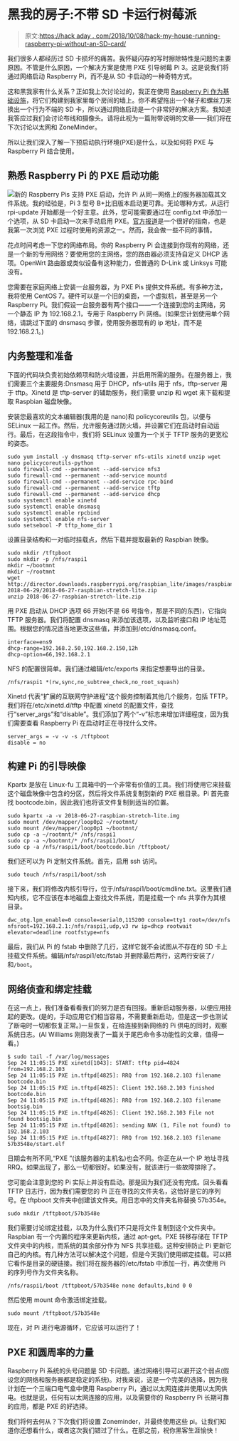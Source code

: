 # 黑我的房子:不带 SD 卡运行树莓派

> 原文:[https://hack aday . com/2018/10/08/hack-my-house-running-raspberry-pi-without-an-SD-card/](https://hackaday.com/2018/10/08/hack-my-house-running-raspberry-pi-without-an-sd-card/)

我们很多人都经历过 SD 卡损坏的痛苦。我怀疑闪存的写时擦除特性是问题的主要原因。不管是什么原因，一个解决方案是使用 PXE 引导树莓 Pi 3。这是说我们将通过网络启动 Raspberry Pi，而不是从 SD 卡启动的一种奇特方式。

这和黑我家有什么关系？正如我上次讨论过的，我正在使用 [Raspberry Pi 作为基础设施](https://hackaday.com/2018/09/26/hack-my-house-raspberry-pi-as-infrastructure/)，将它们构建到我家里每个房间的墙上。你不希望拖出一个梯子和螺丝刀来换出一个行为不端的 SD 卡，所以通过网络启动是一个非常好的解决方案。我知道我答应过我们会讨论布线和摄像头。请将此视为一篇附带说明的文章——我们将在下次讨论以太网和 ZoneMinder。

所以让我们深入了解一下预启动执行环境(PXE)是什么，以及如何将 PXE 与 Raspberry Pi 结合使用。

## 熟悉 Raspberry Pi 的 PXE 启动功能

![](../Images/56dd78ef80c3f30ca1f6551c996a640e.png)新的 Raspberry Pis 支持 PXE 启动，允许 Pi 从同一网络上的服务器加载其文件系统。我的经验是，Pi 3 型号 B+比旧版本启动更可靠。无论哪种方式，从运行 rpi-update 开始都是一个好主意。此外，您可能需要通过在 config.txt 中添加一个选项，从 SD 卡启动一次来手动启用 PXE。[官方报道](https://www.raspberrypi.org/documentation/hardware/raspberrypi/bootmodes/net_tutorial.md)是一个很好的指南，也是我第一次浏览 PXE 过程时使用的资源之一。然而，我会做一些不同的事情。

花点时间考虑一下您的网络布局。你的 Raspberry Pi 会连接到你现有的网络，还是一个新的专用网络？要使用您的主网络，您的路由器必须支持自定义 DHCP 选项。OpenWrt 路由器或类似设备有这种能力，但普通的 D-Link 或 Linksys 可能没有。

您需要在家庭网络上安装一台服务器，为 PXE Pis 提供文件系统。有多种方法，我将使用 CentOS 7。硬件可以是一个旧的桌面，一个虚拟机，甚至是另一个 Raspberry Pi。我们假设一台服务器有两个接口——一个连接到您的主网络，另一个静态 IP 为 192.168.2.1，专用于 Raspberry Pi 网络。(如果您计划使用单个网络，请跳过下面的 dnsmasq 步骤，使用服务器现有的 ip 地址，而不是 192.168.2.1。)

## 内务整理和准备

下面的代码块负责初始依赖项和防火墙设置，并启用所需的服务。在服务器上，我们需要三个主要服务:Dnsmasq 用于 DHCP，nfs-utils 用于 nfs，tftp-server 用于 tftp。Xinetd 是 tftp-server 的辅助服务，我们需要 unzip 和 wget 来下载和提取 Raspbian 磁盘映像。

安装您最喜欢的文本编辑器(我用的是 nano)和 policycoreutils 包，以便与 SELinux 一起工作。然后，允许服务通过防火墙，并设置它们在启动时自动运行。最后，在这段指令中，我们将 SELinux 设置为一个关于 TFTP 服务的更宽松的姿态。

```
sudo yum install -y dnsmasq tftp-server nfs-utils xinetd unzip wget nano policycoreutils-python
sudo firewall-cmd --permanent --add-service nfs3
sudo firewall-cmd --permanent --add-service mountd
sudo firewall-cmd --permanent --add-service rpc-bind
sudo firewall-cmd --permanent --add-service tftp
sudo firewall-cmd --permanent --add-service dhcp
sudo systemctl enable xinetd
sudo systemctl enable dnsmasq
sudo systemctl enable rpcbind
sudo systemctl enable nfs-server
sudo setsebool -P tftp_home_dir 1
```

设置目录结构和一对临时挂载点，然后下载并提取最新的 Raspbian 映像。

```
sudo mkdir /tftpboot
sudo mkdir -p /nfs/raspi1
mkdir ~/bootmnt
mkdir ~/rootmnt
wget http://director.downloads.raspberrypi.org/raspbian_lite/images/raspbian_lite-2018-06-29/2018-06-27-raspbian-stretch-lite.zip
unzip 2018-06-27-raspbian-stretch-lite.zip
```

用 PXE 启动从 DHCP 选项 66 开始(不是 66 号指令，那是不同的东西)，它指向 TFTP 服务器。我们将配置 dnsmasq 来添加该选项，以及监听接口和 IP 地址范围。根据您的情况适当地更改这些值，并添加到/etc/dnsmasq.conf。

```
interface=ens9
dhcp-range=192.168.2.50,192.168.2.150,12h
dhcp-option=66,192.168.2.1
```

NFS 的配置很简单。我们通过编辑/etc/exports 来指定想要导出的目录。

```
/nfs/raspi1 *(rw,sync,no_subtree_check,no_root_squash)
```

Xinetd 代表“扩展的互联网守护进程”这个服务控制着其他几个服务，包括 TFTP。我们将在/etc/xinetd.d/tftp 中配置 xinetd 的配置文件，查找行“server_args”和“disable”。我们添加了两个“-v”标志来增加详细程度，因为我们需要查看 Raspberry Pi 在启动时正在寻找什么文件。

```
server_args = -v -v -s /tftpboot
disable = no
```

## 构建 Pi 的引导映像

Kpartx 是放在 Linux-fu 工具箱中的一个非常有价值的工具。我们将使用它来挂载这个磁盘映像中包含的分区，然后将文件系统复制到新的 PXE 根目录。Pi 首先查找 bootcode.bin，因此我们也将该文件复制到适当的位置。

```
sudo kpartx -a -v 2018-06-27-raspbian-stretch-lite.img
sudo mount /dev/mapper/loop0p2 ~/rootmnt/
sudo mount /dev/mapper/loop0p1 ~/bootmnt/
sudo cp -a ~/rootmnt/* /nfs/raspi1
sudo cp -a ~/bootmnt/* /nfs/raspi1/boot/
sudo cp -a /nfs/raspi1/boot/bootcode.bin /tftpboot/
```

我们还可以为 Pi 定制文件系统。首先，启用 ssh 访问。

```
sudo touch /nfs/raspi1/boot/ssh
```

接下来，我们将修改内核引导行，位于/nfs/raspi1/boot/cmdline.txt。这里我们通知内核，它不应该在本地磁盘上查找文件系统，而是挂载一个 nfs 共享作为其根目录。

```
dwc_otg.lpm_enable=0 console=serial0,115200 console=tty1 root=/dev/nfs nfsroot=192.168.2.1:/nfs/raspi1,udp,v3 rw ip=dhcp rootwait elevator=deadline rootfstype=nfs
```

最后，我们从 Pi 的 fstab 中删除了几行，这样它就不会试图从不存在的 SD 卡上挂载文件系统。编辑/nfs/raspi1/etc/fstab 并删除最后两行，这两行安装了`/`和`/boot`。

## 网络侦查和绑定挂载

在这一点上，我们准备看看我们的努力是否有回报。重新启动服务器，以便应用挂起的更改。(是的，手动应用它们相当容易，不需要重新启动，但是这一步也测试了断电时一切都恢复正常。)一旦恢复，在给连接到新网络的 Pi 供电的同时，观察系统日志。(Al Williams 刚刚发表了一篇关于尾巴命令多功能性的文章，值得一看。)

```
$ sudo tail -f /var/log/messages
Sep 24 11:05:15 PXE xinetd[1043]: START: tftp pid=4824 from=192.168.2.103
Sep 24 11:05:15 PXE in.tftpd[4825]: RRQ from 192.168.2.103 filename bootcode.bin
Sep 24 11:05:15 PXE in.tftpd[4825]: Client 192.168.2.103 finished bootcode.bin
Sep 24 11:05:15 PXE in.tftpd[4826]: RRQ from 192.168.2.103 filename bootsig.bin
Sep 24 11:05:15 PXE in.tftpd[4826]: Client 192.168.2.103 File not found bootsig.bin
Sep 24 11:05:15 PXE in.tftpd[4826]: sending NAK (1, File not found) to 192.168.2.103
Sep 24 11:05:15 PXE in.tftpd[4827]: RRQ from 192.168.2.103 filename 57b3548e/start.elf
```

日期会有所不同,“PXE ”(该服务器的主机名)也会不同。你正在从一个 IP 地址寻找 RRQ。如果出现了，那么一切都很好。如果没有，就该进行一些故障排除了。

您可能会注意到您的 Pi 实际上并没有启动。那是因为我们还没有完成。回头看看 TFTP 日志行，因为我们需要您的 Pi 正在寻找的文件夹名，这恰好是它的序列号。在 tftpboot 文件夹中创建该文件夹。用日志中的文件夹名称替换 57b354e。

```
sudo mkdir /tftpboot/57b3548e
```

我们需要讨论绑定挂载，以及为什么我们不只是将文件复制到这个文件夹中。Raspbian 有一个内置的程序来更新内核，通过 apt-get。PXE 转移存储在 TFTP 文件夹中的内核，而系统的其余部分作为 NFS 共享挂载。这种安排防止 Pi 更新它自己的内核。有几种方法可以解决这个问题，但是今天我们使用绑定挂载。可以把它看作是目录的硬链接。我们将在服务器的/etc/fstab 中添加一行，再次使用 Pi 的序列号作为文件夹名称。

```
/nfs/raspi1/boot /tftpboot/57b3548e none defaults,bind 0 0
```

然后使用 mount 命令激活绑定挂载。

```
sudo mount /tftpboot/57b3548e
```

现在，对 Pi 进行电源循环，它应该可以运行了！

## PXE 和圆周率的力量

Raspberry Pi 系统的头号问题是 SD 卡问题。通过网络引导可以避开这个弱点(假设您的网络和服务器都是稳定的系统)。对我来说，这是一个完美的选择，因为我计划在一个三端口电气盒中使用 Raspberry Pi，通过以太网连接并使用以太网供电。也就是说，任何有以太网连接的应用，以及需要你的 Raspberry Pi 长期可靠的应用，都是 PXE 的好选择。

我们将何去何从？下次我们将设置 Zoneminder，并最终使用这些 pi。让我们知道你还想看什么，或者这次我们错过了什么。在那之前，祝你黑客生涯愉快！